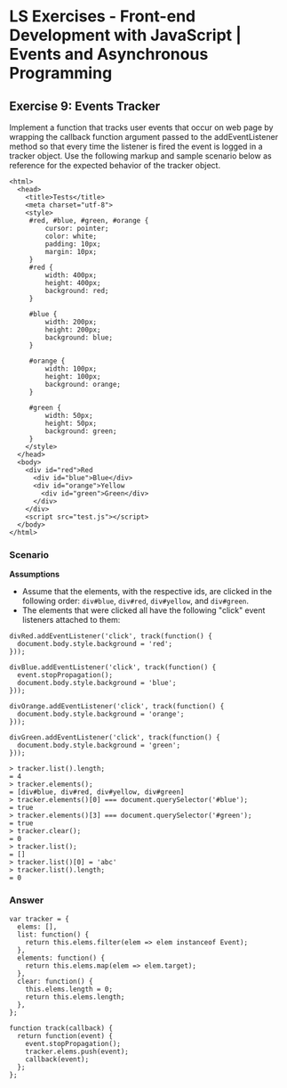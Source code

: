 # LS Exercises - Front-end Development with JavaScript | Events and Asynchronous Programming

## Exercise 9: Events Tracker

Implement a function that tracks user events that occur on web page by wrapping the callback function argument passed to the addEventListener method so that every time the listener is fired the event is logged in a tracker object. Use the following markup and sample scenario below as reference for the expected behavior of the tracker object.

```
<html>
  <head>
    <title>Tests</title>
    <meta charset="utf-8">
    <style>
     #red, #blue, #green, #orange {
         cursor: pointer;
         color: white;
         padding: 10px;
         margin: 10px;
     }
     #red {
         width: 400px;
         height: 400px;
         background: red;
     }

     #blue {
         width: 200px;
         height: 200px;
         background: blue;
     }

     #orange {
         width: 100px;
         height: 100px;
         background: orange;
     }

     #green {
         width: 50px;
         height: 50px;
         background: green;
     }
    </style>
  </head>
  <body>
    <div id="red">Red
      <div id="blue">Blue</div>
      <div id="orange">Yellow
        <div id="green">Green</div>
      </div>
    </div>
    <script src="test.js"></script>
  </body>
</html>
```

### Scenario

**Assumptions**

  * Assume that the elements, with the respective ids, are clicked in the following order: `div#blue`, `div#red`, `div#yellow`, and `div#green`.
  * The elements that were clicked all have the following "click" event listeners attached to them:

```
divRed.addEventListener('click', track(function() {
  document.body.style.background = 'red';
}));

divBlue.addEventListener('click', track(function() {
  event.stopPropagation();
  document.body.style.background = 'blue';
}));

divOrange.addEventListener('click', track(function() {
  document.body.style.background = 'orange';
}));

divGreen.addEventListener('click', track(function() {
  document.body.style.background = 'green';
}));
```

```
> tracker.list().length;
= 4
> tracker.elements();
= [div#blue, div#red, div#yellow, div#green]
> tracker.elements()[0] === document.querySelector('#blue');
= true
> tracker.elements()[3] === document.querySelector('#green');
= true
> tracker.clear();
= 0
> tracker.list();
= []
> tracker.list()[0] = 'abc'
> tracker.list().length;
= 0
```

### Answer

```
var tracker = {
  elems: [],
  list: function() {
    return this.elems.filter(elem => elem instanceof Event);
  },
  elements: function() {
    return this.elems.map(elem => elem.target);
  },
  clear: function() {
    this.elems.length = 0;
    return this.elems.length;
  },
};

function track(callback) {
  return function(event) {
    event.stopPropagation();
    tracker.elems.push(event);
    callback(event);
  };
};
```
